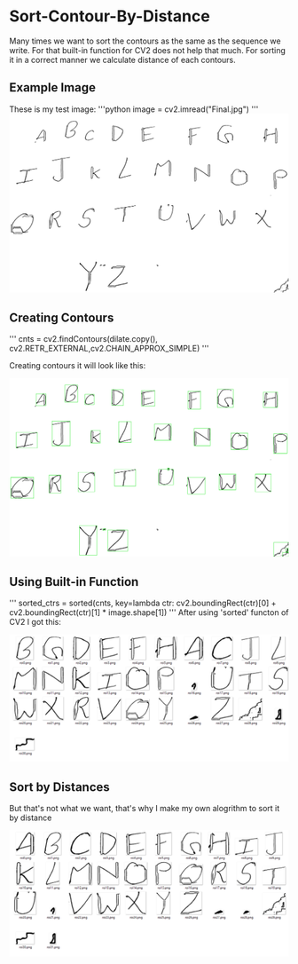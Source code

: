 # Sort-Contour-By-Distance

Many times we want to sort the contours as the same as the sequence we write. For that built-in function for CV2 does not help that much.
For sorting it in a correct manner we calculate distance of each contours.

## Example Image
These is my test image:
'''python
image = cv2.imread("Final.jpg")
'''
![alt text](https://github.com/Harsh120/Sort-Contour-By-Distance/blob/master/Final.jpg)

## Creating Contours
'''
cnts = cv2.findContours(dilate.copy(), cv2.RETR_EXTERNAL,cv2.CHAIN_APPROX_SIMPLE)
'''

Creating contours it will look like this:

![alt text](https://github.com/Harsh120/Sort-Contour-By-Distance/blob/master/box.jpg)

## Using Built-in Function
'''
sorted_ctrs = sorted(cnts, key=lambda ctr: cv2.boundingRect(ctr)[0] + cv2.boundingRect(ctr)[1] * image.shape[1])
'''
After using 'sorted' functon of CV2 I got this:

![alt text](https://github.com/Harsh120/Sort-Contour-By-Distance/blob/master/Screenshots/Sort-by-bultin-func.PNG)

## Sort by Distances
But that's not what we want, that's why I make my own alogrithm to sort it by distance

![alt text](https://github.com/Harsh120/Sort-Contour-By-Distance/blob/master/Screenshots/Sort-by-distance.PNG)
